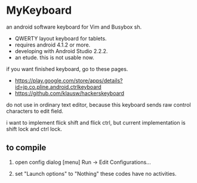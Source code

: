 # MyKeyboard

an android software keyboard for Vim and Busybox sh.

* QWERTY layout keyboard for tablets.
* requires android 4.1.2 or more.
* developing with Android Studio 2.2.2.
* an etude. this is not usable now.

if you want finished keyboard, go to these pages.
* https://play.google.com/store/apps/details?id=jp.co.pline.android.ctrlkeyboard
* https://github.com/klausw/hackerskeyboard


do not use in ordinary text editor,
because this keyboard sends raw control characters to edit field.

i want to implement flick shift and flick ctrl,
but current implementation is shift lock and ctrl lock.

to compile
----
1. open config dialog
[menu] Run -> Edit Configurations...

2. set "Launch options" to "Nothing"
these codes have no activities.